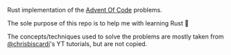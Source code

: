 Rust implementation of the [Advent Of Code](https://adventofcode.com/) problems.

The sole purpose of this repo is to help me with learning Rust 🙂

The concepts/techniques used to solve the problems are mostly taken from [@chrisbiscardi](https://twitter.com/chrisbiscardi)'s YT tutorials, but are not copied.
